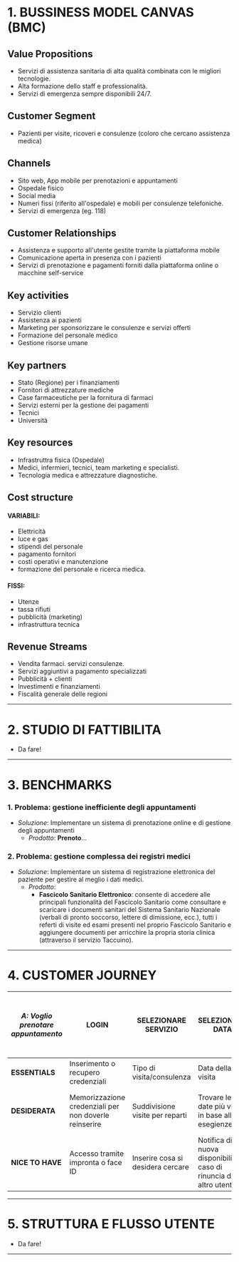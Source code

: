 # 1. BUSSINESS MODEL CANVAS (BMC)
## Value Propositions
- Servizi di assistenza sanitaria di alta qualità combinata con le migliori tecnologie.
- Alta formazione dello staff e professionalità.
- Servizi di emergenza sempre disponibili 24/7.

## Customer Segment
- Pazienti per visite, ricoveri e consulenze (coloro che cercano assistenza medica)

## Channels
- Sito web, App mobile per prenotazioni e appuntamenti
- Ospedale fisico
- Social media
- Numeri fissi (riferito all'ospedale) e mobili per consulenze telefoniche.
- Servizi di emergenza (eg. 118)

## Customer Relationships
- Assistenza e supporto all'utente gestite tramite la piattaforma mobile
- Comunicazione aperta in presenza con i pazienti 
- Servizi di prenotazione e pagamenti forniti dalla piattaforma online o macchine self-service 

## Key activities
- Servizio clienti
- Assistenza ai pazienti
- Marketing per sponsorizzare le consulenze e servizi offerti
- Formazione del personale medico
- Gestione risorse umane

## Key partners
- Stato (Regione) per i finanziamenti
- Fornitori di attrezzature mediche
- Case farmaceutiche per la fornitura di farmaci
- Servizi esterni per la gestione dei pagamenti
- Tecnici
- Università

## Key resources
- Infrastruttra fisica (Ospedale)
- Medici, infermieri, tecnici, team marketing e specialisti.
- Tecnologia medica e attrezzature diagnostiche.

## Cost structure
#### VARIABILI:
  - Elettricità
  - luce e gas
  - stipendi del personale
  - pagamento fornitori
  - costi operativi e manutenzione
  - formazione del personale e ricerca medica.
#### FISSI:
  -  Utenze
  -  tassa rifiuti
  -  pubblicità (marketing)
  -  infrastruttura tecnica

## Revenue Streams
- Vendita farmaci. servizi consulenze.
- Servizi aggiuntivi a pagamento specializzati
- Pubblicità + clienti
- Investimenti e finanziamenti
- Fiscalità generale delle regioni
---
# 2. STUDIO DI FATTIBILITA
- Da fare!
---
# 3. BENCHMARKS
### 1. Problema: gestione inefficiente degli appuntamenti
- *Soluzione*: Implementare un sistema di prenotazione online e di gestione degli appuntamenti
  - *Prodotto*: **Prenoto**...
### 2. Problema: gestione complessa dei registri medici
- *Soluzione*: Implementare un sistema di registrazione elettronica del paziente per gestire al meglio i dati medici.
  - *Prodotto*:
    - **Fascicolo Sanitario Elettronico**: consente di accedere alle principali funzionalità del Fascicolo Sanitario come consultare e scaricare i documenti sanitari del Sistema Sanitario Nazionale (verbali di pronto soccorso, lettere di dimissione, ecc.), tutti i referti di visite ed esami presenti nel proprio Fascicolo Sanitario e aggiungere documenti per arricchire la propria storia clinica (attraverso il servizio Taccuino).
---
# 4. CUSTOMER JOURNEY
*A: Voglio prenotare appuntamento*|LOGIN|SELEZIONARE SERVIZIO|SELEZIONARE DATA|SELEZIONARE LUOGO|*B: Avere una lista di prenotazioni ordinate secondo le sedi fisiche vicino a me*|
---|---|---|---|---|---|
**ESSENTIALS**|Inserimento o recupero credenziali|Tipo di visita/consulenza|Data della visita|Poliambulatori disponibili|
**DESIDERATA**|Memorizzazione credenziali per non doverle reinserire|Suddivisione visite per reparti|Trovare le date più vicine in base alle esegienze|Lista poliambulatori disponibili nelle vicinanze|
**NICE TO HAVE**|Accesso tramite impronta o face ID|Inserire cosa si desidera cercare|Notifica di una nuova disponibilità in caso di rinuncia di un altro utente|-|
---
# 5. STRUTTURA E FLUSSO UTENTE
- Da fare!
---
